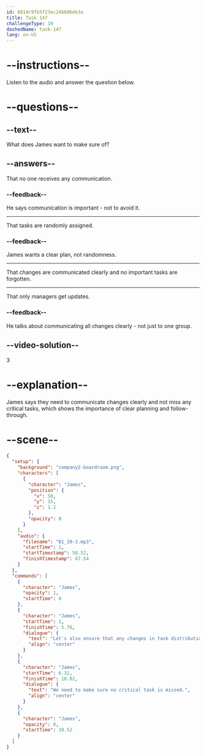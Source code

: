 ```yaml
---
id: 6814c9fb5f23ec24b68bde3a
title: Task 147
challengeType: 19
dashedName: task-147
lang: en-US
---
```


<!-- (Audio) James: Let's also ensure that any changes in task distribution are communicated clearly. We need to make sure no critical task is missed. -->

# --instructions--

Listen to the audio and answer the question below.

# --questions--

## --text--

What does James want to make sure of?

## --answers--

That no one receives any communication.

### --feedback--

He says communication is important - not to avoid it.

---

That tasks are randomly assigned.

### --feedback--

James wants a clear plan, not randomness.

---

That changes are communicated clearly and no important tasks are forgotten.

---

That only managers get updates.

### --feedback--

He talks about communicating all changes clearly - not just to one group.

## --video-solution--

3

# --explanation--

James says they need to communicate changes clearly and not miss any critical tasks, which shows the importance of clear planning and follow-through.

# --scene--

```json
{
  "setup": {
    "background": "company2-boardroom.png",
    "characters": [
      {
        "character": "James",
        "position": {
          "x": 50,
          "y": 15,
          "z": 1.2
        },
        "opacity": 0
      }
    ],
    "audio": {
      "filename": "B1_20-3.mp3",
      "startTime": 1,
      "startTimestamp": 58.52,
      "finishTimestamp": 67.54
    }
  },
  "commands": [
    {
      "character": "James",
      "opacity": 1,
      "startTime": 0
    },
    {
      "character": "James",
      "startTime": 1,
      "finishTime": 5.76,
      "dialogue": {
        "text": "Let's also ensure that any changes in task distribution are communicated clearly.",
        "align": "center"
      }
    },
    {
      "character": "James",
      "startTime": 6.32,
      "finishTime": 10.02,
      "dialogue": {
        "text": "We need to make sure no critical task is missed.",
        "align": "center"
      }
    },
    {
      "character": "James",
      "opacity": 0,
      "startTime": 10.52
    }
  ]
}
```
